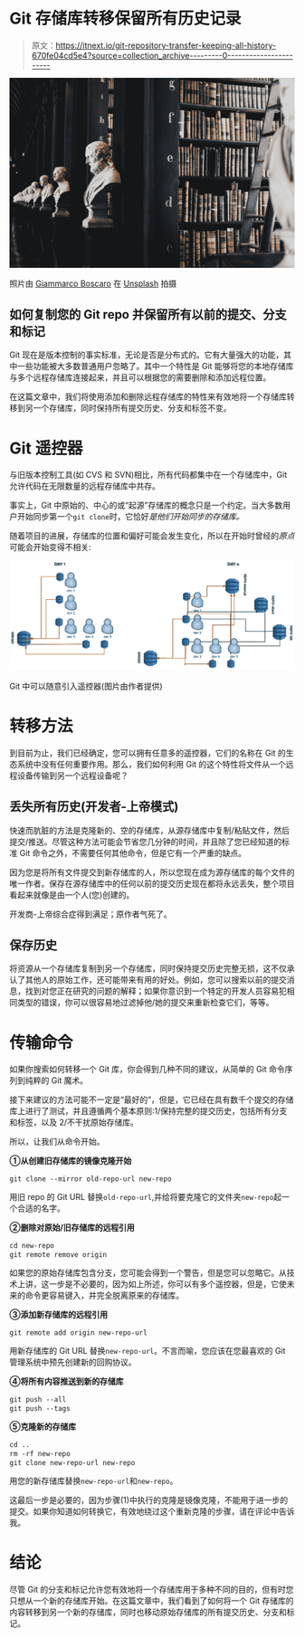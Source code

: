 # Git 存储库转移保留所有历史记录

> 原文：<https://itnext.io/git-repository-transfer-keeping-all-history-670fe04cd5e4?source=collection_archive---------0----------------------->

![](img/c52c1516c6d17ef8796b7e80bc27dafd.png)

照片由 [Giammarco Boscaro](https://unsplash.com/@giamboscaro?utm_source=medium&utm_medium=referral) 在 [Unsplash](https://unsplash.com?utm_source=medium&utm_medium=referral) 拍摄

## 如何复制您的 Git repo 并保留所有以前的提交、分支和标记

Git 现在是版本控制的事实标准，无论是否是分布式的。它有大量强大的功能，其中一些功能被大多数普通用户忽略了。其中一个特性是 Git 能够将您的本地存储库与多个远程存储库连接起来，并且可以根据您的需要删除和添加远程位置。

在这篇文章中，我们将使用添加和删除远程存储库的特性来有效地将一个存储库转移到另一个存储库，同时保持所有提交历史、分支和标签不变。

# Git 遥控器

与旧版本控制工具(如 CVS 和 SVN)相比，所有代码都集中在一个存储库中，Git 允许代码在无限数量的远程存储库中共存。

事实上，Git 中原始的、中心的或“起源”存储库的概念只是一个约定。当大多数用户开始同步第一个`git clone`时，它恰好*是他们开始同步的存储库。*

随着项目的进展，存储库的位置和偏好可能会发生变化，所以在开始时曾经的*原点*可能会开始变得不相关:

![](img/a5073c8b735e2d87c3777ebd55499621.png)

Git 中可以随意引入遥控器(图片由作者提供)

# 转移方法

到目前为止，我们已经确定，您可以拥有任意多的遥控器，它们的名称在 Git 的生态系统中没有任何重要作用。那么，我们如何利用 Git 的这个特性将文件从一个远程设备传输到另一个远程设备呢？

## 丢失所有历史(开发者-上帝模式)

快速而肮脏的方法是克隆新的、空的存储库，从源存储库中复制/粘贴文件，然后提交/推送。尽管这种方法可能会节省您几分钟的时间，并且除了您已经知道的标准 Git 命令之外，不需要任何其他命令，但是它有一个严重的缺点。

因为您是将所有文件提交到新存储库的人，所以您现在成为源存储库的每个文件的唯一作者。保存在源存储库中的任何以前的提交历史现在都将永远丢失，整个项目看起来就像是由一个人(您)创建的。

开发商-上帝综合症得到满足；原作者气死了。

## 保存历史

将资源从一个存储库复制到另一个存储库，同时保持提交历史完整无损，这不仅承认了其他人的原始工作，还可能带来有用的好处。例如，您可以搜索以前的提交消息，找到对您正在研究的问题的解释；如果你意识到一个特定的开发人员容易犯相同类型的错误，你可以很容易地过滤掉他/她的提交来重新检查它们，等等。

# 传输命令

如果你搜索如何转移一个 Git 库，你会得到几种不同的建议，从简单的 Git 命令序列到纯粹的 Git 魔术。

接下来建议的方法可能不一定是“最好的”，但是，它已经在具有数千个提交的存储库上进行了测试，并且遵循两个基本原则:1/保持完整的提交历史，包括所有分支和标签，以及 2/不干扰原始存储库。

所以，让我们从命令开始。

**①从创建旧存储库的镜像克隆开始**

```
git clone --mirror old-repo-url new-repo
```

用旧 repo 的 Git URL 替换`old-repo-url`,并给将要克隆它的文件夹`new-repo`起一个合适的名字。

**②删除对原始/旧存储库的远程引用**

```
cd new-repo
git remote remove origin
```

如果您的原始存储库包含分支，您可能会得到一个警告，但是您可以忽略它。从技术上讲，这一步是不必要的，因为如上所述，你可以有多个遥控器，但是，它使未来的命令更容易键入，并完全脱离原来的存储库。

**③添加新存储库的远程引用**

```
git remote add origin new-repo-url
```

用新存储库的 Git URL 替换`new-repo-url`。不言而喻，您应该在您最喜欢的 Git 管理系统中预先创建新的回购协议。

**④将所有内容推送到新的存储库**

```
git push --all
git push --tags
```

**⑤克隆新的存储库**

```
cd ..
rm -rf new-repo
git clone new-repo-url new-repo
```

用您的新存储库替换`new-repo-url`和`new-repo`。

这最后一步是必要的，因为步骤(1)中执行的克隆是镜像克隆，不能用于进一步的提交。如果你知道如何转换它，有效地绕过这个重新克隆的步骤，请在评论中告诉我。

# 结论

尽管 Git 的分支和标记允许您有效地将一个存储库用于多种不同的目的，但有时您只想从一个新的存储库开始。在这篇文章中，我们看到了如何将一个 Git 存储库的内容转移到另一个新的存储库，同时也移动原始存储库的所有提交历史、分支和标记。